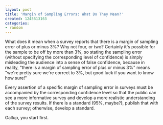```yaml
---
layout: post
title: 'Margin of Sampling Errors: What Do They Mean?'
created: 1245613163
categories:
- random
---
```

What does it mean when a survey reports that there is a margin of sampling error of plus or minus 3%? Why not four, or two? Certainly it's possible for the sample to be off by more than 3%, so stating the sampling error (without specifying the corresponding level of confidence) is simply misleading the audience into a sense of false confidence, because in reality, "there is a margin of sampling error of plus or minus 3%" means "we're pretty sure we're correct to 3%, but good luck if you want to know how sure!"

Every assertion of a specific margin of sampling error in surveys must be accompanied by the corresponding confidence level so that the public can see a more informative survey and develop a more realistic understanding of the survey results. If there is a standard (95%, maybe?), publish that with each survey; otherwise, develop a standard.

Gallup, you start first.
